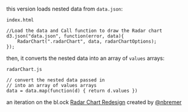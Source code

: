 this version loads nested data from `data.json`:

`index.html`

    //Load the data and Call function to draw the Radar chart
    d3.json("data.json", function(error, data){
    	RadarChart(".radarChart", data, radarChartOptions);
    });

then, it converts the nested data into an array of `values` arrays:

`radarChart.js`

    // convert the nested data passed in
    // into an array of values arrays
    data = data.map(function(d) { return d.values })

an iteration on the bl.ock [Radar Chart Redesign](http://bl.ocks.org/nbremer/21746a9668ffdf6d8242) created by [@nbremer](http://bl.ocks.org/nbremer)